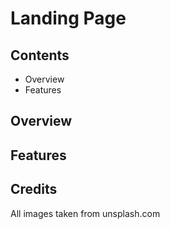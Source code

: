 # Landing Page

## Contents

- Overview
- Features

## Overview

## Features

## Credits

All images taken from unsplash.com